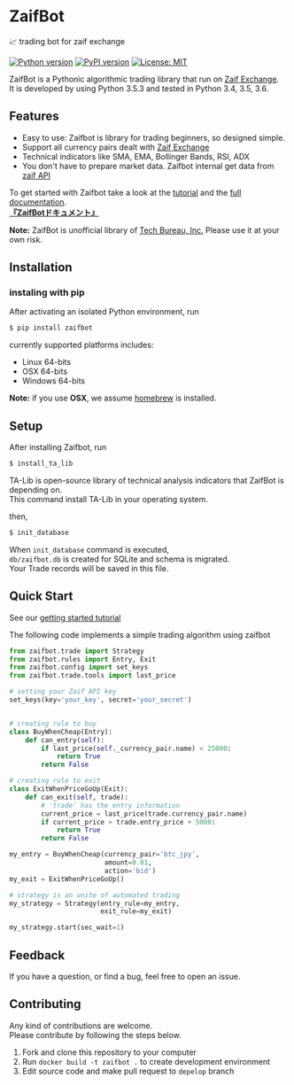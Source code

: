 # ZaifBot
:chart_with_upwards_trend: trading bot for zaif exchange

[![Python version](https://img.shields.io/badge/python-3.4%2C%203.5%2C%203.6-blue.svg)][zaifpypi]
[![PyPI version](https://badge.fury.io/py/zaifbot.svg)](https://badge.fury.io/py/zaifbot)
[![License: MIT](https://img.shields.io/badge/License-MIT-yellow.svg)](https://opensource.org/licenses/MIT)


ZaifBot is a Pythonic algorithmic trading library that run on [Zaif Exchange][zaifen].  
It is developed by using Python 3.5.3 and tested in Python 3.4, 3.5, 3.6.

## Features

* Easy to use: Zaifbot is library for trading beginners, so designed simple.
* Support all currency pairs dealt with  [Zaif Exchange][zaifen]
* Technical indicators like SMA, EMA, Bollinger Bands, RSI, ADX
* You don't have to prepare market data. Zaifbot internal get data from [zaif API][zaifapi]

To get started with Zaifbot take a look at the [tutorial][wikitutorial] and the [full documentation][wikitop].  
**[『ZaifBotドキュメント』][wikitop]**

**Note:** ZaifBot is unofficial library of [Tech Bureau, Inc.][techbureau] Please use it at your own risk.  

## Installation

### instaling with pip

After activating an isolated Python environment, run

```bash
$ pip install zaifbot
```

currently supported platforms includes:

* Linux 64-bits
* OSX 64-bits
* Windows 64-bits

**Note:** if you use **OSX**, we assume [homebrew](https://brew.sh/index.html) is installed.

## Setup

After installing Zaifbot, run

```bash
$ install_ta_lib
```
TA-Lib is open-source library of technical analysis indicators that ZaifBot is depending on.  
This command install TA-Lib in your operating system.

then, 

```bash
$ init_database
```

When `init_database` command is executed,  
`db/zaifbot.db` is created for SQLite and schema is migrated.  
Your Trade records will be saved in this file.


## Quick Start

See our [getting started tutorial][wikitutorial]

The following code implements a simple trading algorithm using zaifbot

```python
from zaifbot.trade import Strategy
from zaifbot.rules import Entry, Exit
from zaifbot.config import set_keys
from zaifbot.trade.tools import last_price

# setting your Zaif API key
set_keys(key='your_key', secret='your_secret')


# creating rule to buy
class BuyWhenCheap(Entry):
    def can_entry(self):
        if last_price(self._currency_pair.name) < 25000:
            return True
        return False

# creating rule to exit
class ExitWhenPriceGoUp(Exit):
    def can_exit(self, trade):
        # 'trade' has the entry information
        current_price = last_price(trade.currency_pair.name)
        if current_price > trade.entry_price + 5000:
            return True
        return False

my_entry = BuyWhenCheap(currency_pair='btc_jpy',
                        amount=0.01,
                        action='bid')
my_exit = ExitWhenPriceGoUp()

# strategy is an unite of automated trading
my_strategy = Strategy(entry_rule=my_entry,
                       exit_rule=my_exit)

my_strategy.start(sec_wait=1)
```

## Feedback

If you have a question, or find a bug, feel free to open an issue.

## Contributing

Any kind of contributions are welcome.  
Please contribute by following the steps below.

1. Fork and clone this repository to your computer
2. Run `docker build -t zaifbot .` to create development environment
3. Edit source code and make pull request to `depelop` branch



[zaifen]: https://zaif.jp/?lang=en  
[zaifapi]: http://techbureau-api-document.readthedocs.io/ja/latest/index.html
[zaifpypi]: https://pypi.python.org/pypi/zaifbot
[techbureau]: http://techbureau.jp/
[wikitop]: https://github.com/techbureau/zaifbot/wiki/zaifbot%E5%88%A9%E7%94%A8%E6%96%B9%E6%B3%95
[wikitutorial]: https://github.com/techbureau/zaifbot/wiki/%E3%83%81%E3%83%A5%E3%83%BC%E3%83%88%E3%83%AA%E3%82%A2%E3%83%AB
